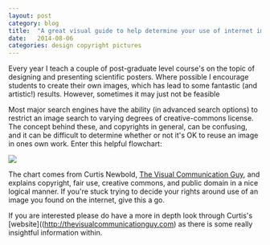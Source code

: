 ```yaml
---
layout: post
category: blog
title:  "A great visual guide to help determine your use of internet images"
date:   2014-08-06
categories: design copyright pictures
---
```


Every year I teach a couple of post-graduate level course's on the topic of designing and presenting scientific posters. Where possible I encourage students to create their own images, which has lead to some fantastic (and artistic!) results. However, sometimes it may just not be feasible 

Most major search engines have the ability (in advanced search options) to restrict an image search to varying degrees of creative-commons license. The concept behind these, and copyrights in general, can be confusing, and it can be difficult to determine whether or not it's OK to reuse an image in ones own work. Enter this helpful flowchart:

![](http://thevisualcommunicationguy.com/wp-content/uploads/2014/07/Infographic_CanIUseThatPicture.jpg)  

The chart comes from Curtis Newbold, [The Visual Communication Guy](http://thevisualcommunicationguy.com/2014/07/14/can-i-use-that-picture/), and explains copyright, fair use, creative commons, and public domain in a nice logical manner. If you're stuck trying to decide your rights around use of an image you found on the internet, give this a go.

If you are interested please do have a more in depth look through Curtis's [website]((http://thevisualcommunicationguy.com) as there is some really insightful information within.